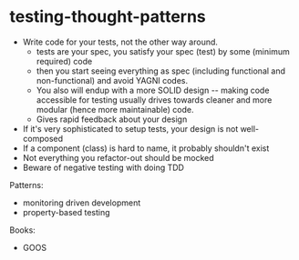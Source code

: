 # testing-thought-patterns

- Write code for your tests, not the other way around. 
  - tests are your spec, you satisfy your spec (test) by some (minimum required) code
  - then you start seeing everything as spec (including functional and non-functional) and avoid YAGNI codes.
  - You also will endup with a more SOLID design -- making code accessible for testing usually drives towards cleaner and more modular (hence more maintainable) code.
  - Gives rapid feedback about your design
- If it's very sophisticated to setup tests, your design is not well-composed
- If a component (class) is hard to name, it probably shouldn't exist
- Not everything you refactor-out should be mocked
- Beware of negative testing with doing TDD

Patterns:

- monitoring driven development
- property-based testing

Books:

- GOOS
